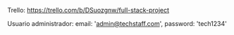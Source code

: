 Trello: https://trello.com/b/DSuozgnw/full-stack-project

Usuario administrador:
email: 'admin@techstaff.com', password: 'tech1234' 